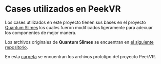 # Cases utilizados en PeekVR

Los cases utilizados en este proyecto tienen sus bases en el proyecto [Quantum Slimes](https://github.com/Quantum-Red/QuantumSlimes) los cuales fueron modificados
ligeramente para adecuar los componentes de mejor manera.
 
Los archivos originales de **Quantum Slimes** se encuentran en [el siguiente repositorio](https://github.com/Quantum-Red/QuantumSlimes/tree/main/V4).

En esta [carpeta](https://github.com/Yotzify/yotzify.github.io/tree/main/cases) se encuentran los archivos prototipo del proyecto PeekVR.



